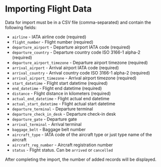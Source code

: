 # Importing Flight Data

Data for import must be in a CSV file (comma-separated) and contain the following fields:

* `airline` - IATA airline code (required)
* `flight_number` - Flight number (required)
* `departure_airport` - Departure airport IATA code (required)
* `departure_country` - Departure country code ISO 3166-1 alpha-2 (required)
* `departure_airport_timezone` - Departure airport timezone (required)
* `arrival_airport` - Arrival airport IATA code (required)
* `arrival_country` - Arrival country code ISO 3166-1 alpha-2 (required)
* `arrival_airport_timezone` - Arrival airport timezone (required)
* `start_datetime` - Flight start datetime (required)
* `end_datetime` - Flight end datetime (required)
* `distance` - Flight distance in kilometers (required)
* `actual_end_datetime` - Flight actual end datetime
* `actual_start_datetime` - Flight actual start datetime
* `departure_terminal` - Departure terminal
* `departure_check_in_desk` - Departure check-in desk
* `departure_gate` - Departure gate
* `arrival_terminal` - Arrival terminal
* `baggage_belt` - Baggage belt number
* `aircraft_type` - IATA code of the aircraft type or just type name of the aircraft
* `aircraft_reg_number` - Aircraft registration number
* `status` - Flight status. Can be `arrived` or `cancelled`

After completing the import, the number of added records will be displayed.
